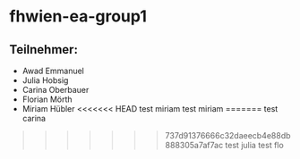 # fhwien-ea-group1

## Teilnehmer:
- Awad Emmanuel 
- Julia Hobsig  
- Carina Oberbauer
- Florian Mörth
- Miriam Hübler
<<<<<<< HEAD
test miriam
test miriam
=======
test carina
>>>>>>> 737d91376666c32daeecb4e88db888305a7af7ac
test julia
test flo
